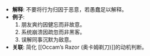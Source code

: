 - **解释**: 不要将行为归因于恶意，若愚蠢足以解释。
- **例子**:
	1. 朋友爽约因健忘而非故意。
	2. 系统崩溃因疏忽而非黑客。
	3. 误解同事沉默为敌意。
- **关联**: 简化 [[Occam’s Razor (奥卡姆剃刀)]]的动机判断。